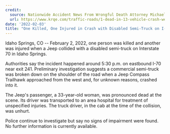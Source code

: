 ```yaml
---
credit:
  source: Nationwide Accident News From Wrongful Death Attorney Michael Grossman
  url: https://www.krqe.com/traffic-roads/1-dead-in-13-vehicle-crash-west-of-santa-rosa/
date: '2022-02-03'
title: "One Killed, One Injured in Crash with Disabled Semi-Truck on I-70 in Idaho Springs, CO"
---
```

Idaho Springs, CO -- February 2, 2022, one person was killed and another was injured when a Jeep collided with a disabled semi-truck on Interstate 70 in Idaho Springs.

Authorities say the incident happened around 5:30 p.m. on eastbound I-70 near exit 241. Preliminary investigation suggests a commercial semi-truck was broken down on the shoulder of the road when a Jeep Compass Trailhawk approached from the west and, for unknown reasons, crashed into it.

The Jeep's passenger, a 33-year-old woman, was pronounced dead at the scene. Its driver was transported to an area hospital for treatment of unspecified injuries. The truck driver, in the cab at the time of the collision, was unhurt.

Police continue to investigate but say no signs of impairment were found. No further information is currently available.


